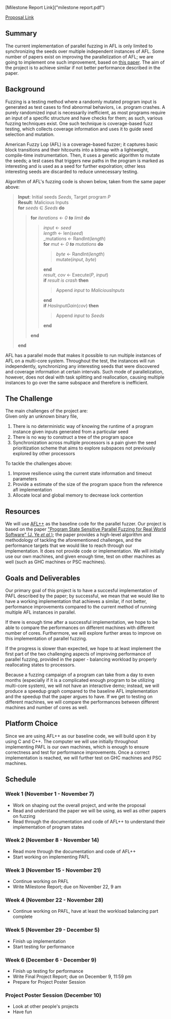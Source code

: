 
[Milestone Report Link]("milestone report.pdf") 

[Proposal Link](PROPOSAL.md)

## Summary

The current implementation of parallel fuzzing in AFL is only limited to synchronizing the seeds over multiple independent instances of AFL. Some number of papers exist on improving the parallelization of AFL; we are going to implement one such improvement, based on [this paper](https://ieeexplore.ieee.org/stamp/stamp.jsp?tp=&arnumber=8668503). The aim of the project is to achieve similar if not better performance described in the paper.

## Background

Fuzzing is a testing method where a randomly mutated program input is generated as test cases to find abnormal behaviors, i.e. program crashes. A purely randomized input is necessarily inefficient, as most programs require an input of a specific structure and have checks for them; as such, various fuzzing techniques exist. One such technique is coverage-based fuzz testing, which collects coverage information and uses it to guide seed selection and mutation.

American Fuzzy Lop (AFL) is a coverage-based fuzzer; it captures basic block transitions and their hitcounts into a bitmap with a lightweight, compile-time instrumentation. Then, it uses a genetic algorithm to mutate the seeds; a test cases that triggers new paths in the program is marked as interesting and is used as a seed for further expolration; other less interesting seeds are discarded to reduce unnecessary testing.

Algorithm of AFL's fuzzing code is shown below, taken from the same paper above:

> __Input__: Initial seeds _Seeds_, Target program _P_  
> __Result__: Malicious Inputs  
> __for__ _seeds_ ∈ _Seeds_ __do__  
>> __for__ _iterations_ ← _0_ ___to___ _limit_ __do__  
>>> _input_ ← _seed_  
>>> _length_ ← len(_seed_)  
>>> _mutations ← RandInt(_length_)  
>>> __for__ _mut_ ← _0_ ___to___ _mutations_ __do__  
>>>> _byte_ ← RandInt(_length_)  
>>>> mutate(_input_, _byte_)  
>>>
>>> __end__  
>>> _result_, _cov_ ← Execute(_P_, _input_)  
>>> __if__ _result is crash_ __then__  
>>>> Append _input_ to _MaliciousInputs_
>>>
>>> __end__  
>>> __if__ _HasInputGain_(_cov_) __then__
>>>> Append _input_ to _Seeds_
>>>
>>> __end__  
>>
>> __end__  
>
> __end__

AFL has a parallel mode that makes it possible to run multiple instances of AFL on a multi-core system. Throughout the test, the instances will run independently, synchronizing any interesting seeds that were discovered and coverage information at certain intervals. Such mode of parallelization, however, does not deal with task splitting and reallocation, causing multiple instances to go over the same subspace and therefore is inefficient.

## The Challenge

The main challenges of the project are: \
Given only an unknown binary file,
1. There is no deterministic way of knowing the runtime of a program instance given inputs generated from a particular seed
2. There is no way to construct a tree of the program space
3. Synchronization across multiple processors is a pain given the seed prioritization scheme that aims to explore subspaces not previously explored by other processors

To tackle the challenges above: 
1. Improve resilience using the current state information and timeout parameters
2. Provide a estimate of the size of the program space from the reference afl implementation
3. Allocate local and global memory to decrease lock contention

## Resources

We will use [AFL++](https://github.com/AFLplusplus/AFLplusplus) as the baseline code for the parallel fuzzer. Our project is based on the paper ["Program State Sensitive Parallel Fuzzing for Real World Software"  (J. Ye _et al._)](https://ieeexplore.ieee.org/stamp/stamp.jsp?tp=&arnumber=8668503); the paper provides a high-level algorithm and methodology of tackling the aforementioned challenges, and the performance targets that we would like to reach through our implementation. It does not provide code or implementation. We will initially use our own machines, and given enough time, test on other machines as well (such as GHC machines or PSC machines).

## Goals and Deliverables

Our primary goal of this project is to have a succesful implementation of PAFL described by the paper; by successful, we mean that we would like to have a working implementation that achieves a similar, if not better, performance improvements compared to the current method of running multiple AFL instances in parallel.

If there is enough time after a successful implementation, we hope to be able to compare the performances on different machines with different number of cores. Furthermore, we will explore further areas to improve on this implementation of parallel fuzzing.

If the progress is slower than expected, we hope to at least implement the first part of the two challenging aspects of improving performance of parallel fuzzing, provided in the paper - balancing workload by properly reallocating states to processors.

Because a fuzzing campaign of a program can take from a day to even months (especially if it is a complicated enough program to be utilizing multi-core system), we will not have an interactive demo; instead, we will produce a speedup graph compared to the baseline AFL implementation and the speedup that the paper argues to have. If we get to testing on different machines, we will compare the performances between different machines and number of cores as well.

## Platform Choice

Since we are using AFL++ as our baseline code, we will build upon it by using C and C++. The computer we will use initially throughout implementing PAFL is our own machines, which is enough to ensure correctness and test for performance improvements. Once a correct implementation is reached, we will further test on GHC machines and PSC machines.

## Schedule

### Week 1 (November 1 - November 7)

- Work on shaping out the overall project, and write the proposal
- Read and understand the paper we will be using, as well as other papers on fuzzing
- Read through the documentation and code of AFL++ to understand their implementation of program states

### Week 2 (November 8 - November 14)

- Read more through the documentation and code of AFL++
- Start working on implementing PAFL

### Week 3 (November 15 - November 21)

- Continue working on PAFL
- Write Milestone Report; due on November 22, 9 am

### Week 4 (November 22 - November 28)

- Continue working on PAFL, have at least the workload balancing part complete

### Week 5 (November 29 - December 5)

- Finish up implementation
- Start testing for performance

### Week 6 (December 6 - December 9)

- Finish up testing for performance
- Write Final Project Report; due on December 9, 11:59 pm
- Prepare for Project Poster Session

### Project Poster Session (December 10)

- Look at other people's projects
- Have fun
